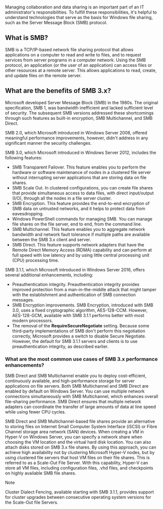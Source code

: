 Managing collaboration and data sharing is an important part of an IT administrator's responsibilities. To fulfill these responsibilities, it's helpful to understand technologies that serve as the basis for Windows file sharing, such as the Server Message Block (SMB) protocol.

## What is SMB?

SMB is a TCP/IP-based network file sharing protocol that allows applications on a computer to read and write to files, and to request services from server programs in a computer network. Using the SMB protocol, an application (or the user of an application) can access files or other resources at a remote server. This allows applications to read, create, and update files on the remote server.

## What are the benefits of SMB 3.x?

Microsoft developed Server Message Block (SMB) in the 1980s. The original specification, SMB 1, was bandwidth inefficient and lacked sufficient level of security. The subsequent SMB versions addressed these shortcomings through such features as built-in encryption, SMB Multichannel, and SMB Direct.

SMB 2.0, which Microsoft introduced in Windows Server 2008, offered meaningful performance improvements, however, didn't address in any significant manner the security challenges.

SMB 3.0, which Microsoft introduced in Windows Server 2012, includes the following features:

- SMB Transparent Failover. This feature enables you to perform the hardware or software maintenance of nodes in a clustered file server without interrupting server applications that are storing data on file shares.
- SMB Scale Out. In clustered configurations, you can create file shares that provide simultaneous access to data files, with direct input/output (I/O), through all the nodes in a file server cluster.
- SMB Encryption. This feature provides the end-to-end encryption of SMB data on untrusted networks, and it helps to protect data from eavesdropping.
- Windows PowerShell commands for managing SMB. You can manage file shares on the file server, end to end, from the command line.
- SMB Multichannel. This feature enables you to aggregate network bandwidth and network fault tolerance if multiple paths are available between the SMB 3.x client and server.
- SMB Direct. This feature supports network adapters that have the Remote Direct Memory Access (RDMA) capability and can perform at full speed with low latency and by using little central processing unit (CPU) processing time.

SMB 3.1.1, which Microsoft introduced in Windows Server 2016, offers several additional enhancements, including:

- Preauthentication integrity. Preauthentication integrity provides improved protection from a man-in-the-middle attack that might tamper with the establishment and authentication of SMB connection messages.
- SMB Encryption improvements. SMB Encryption, introduced with SMB 3.0, uses a fixed cryptographic algorithm, AES-128-CCM. However, AES-128-GCM, available with SMB 3.1.1 performs better with most modern processors.
- The removal of the **RequireSecureNegotiate** setting. Because some third-party implementations of SMB don't perform this negotiation correctly, Microsoft provides a switch to disable Secure Negotiate. However, the default for SMB 3.1.1 servers and clients is to use preauthentication integrity, as described earlier.

### What are the most common use cases of SMB 3.x performance enhancements?

SMB Direct and SMB Multichannel enable you to deploy cost-efficient, continuously available, and high-performance storage for server applications on file servers. Both SMB Multichannel and SMB Direct are enabled by default on Windows Server. You can use multiple network connections simultaneously with SMB Multichannel, which enhances overall file-sharing performance. SMB Direct ensures that multiple network adapters can coordinate the transfer of large amounts of data at line speed while using fewer CPU cycles.

SMB Direct and SMB Multichannel-based file shares provide an alternative to storing files on Internet Small Computer System Interface (iSCSI) or Fibre Channel storage area network (SAN) devices. When creating a VM in Hyper-V on Windows Server, you can specify a network share when choosing the VM location and the virtual hard disk location. You can also attach disks stored on SMB 3.x file shares. By using this approach, you can achieve high availability not by clustering Microsoft Hyper-V nodes, but by using clustered file servers that host VM files on their file shares. This is referred to as a Scale-Out File Server. With this capability, Hyper-V can store all VM files, including configuration files, .vhd files, and checkpoints on highly available SMB file shares.

> [!NOTE]
> Cluster Dialect Fencing, available starting with SMB 3.1.1, provides support for cluster upgrades between consecutive operating system versions for the Scale-Out file Servers.
